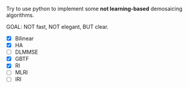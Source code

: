 Try to use python to implement some **not learning-based** demosaicing algorithms.

GOAL: NOT fast, NOT elegant, BUT clear.
- [x] Bilinear
- [x] HA
- [ ] DLMMSE
- [x] GBTF
- [x] RI
- [ ] MLRI
- [ ] IRI
